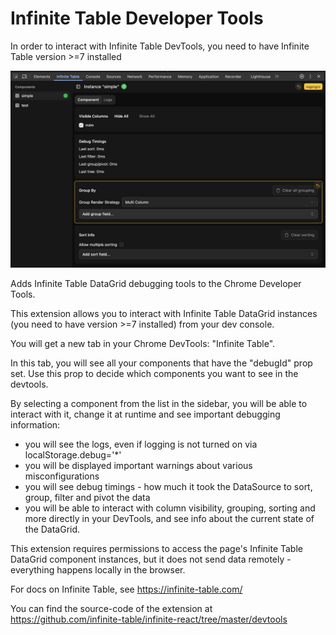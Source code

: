# Infinite Table Developer Tools

In order to interact with Infinite Table DevTools, you need to have Infinite Table version >=7 installed

![main](./screenshots/main.jpg)


Adds Infinite Table DataGrid debugging tools to the Chrome Developer Tools.

This extension allows you to interact with Infinite Table DataGrid instances (you need to have version >=7 installed) from your dev console.

You will get a new tab in your Chrome DevTools: "Infinite Table".

In this tab, you will see all your components that have the "debugId" prop set. Use this prop to decide which components you want to see in the devtools.

By selecting a component from the list in the sidebar, you will be able to interact with it, change it at runtime and see important debugging information:
 - you will see the logs, even if logging is not turned on via localStorage.debug='*'
 - you will be displayed important warnings about various misconfigurations
 - you will see debug timings - how much it took the DataSource to sort, group, filter and pivot the data
 - you will be able to interact with column visibility, grouping, sorting and more directly in your DevTools, and see info about the current state of the DataGrid.

This extension requires permissions to access the page's Infinite Table DataGrid component instances, but it does not send data remotely - everything happens locally in the browser.

For docs on Infinite Table, see https://infinite-table.com/

You can find the source-code of the extension at https://github.com/infinite-table/infinite-react/tree/master/devtools
